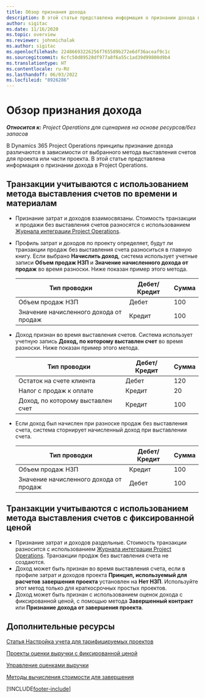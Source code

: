 ```yaml
---
title: Обзор признания дохода
description: В этой статье представлена информация о признании дохода в Project Operations.
author: sigitac
ms.date: 11/16/2020
ms.topic: overview
ms.reviewer: johnmichalak
ms.author: sigitac
ms.openlocfilehash: 22486693226256f765589b272e6df36aceaf9c1c
ms.sourcegitcommit: 6cfc50d89528df977a8f6a55c1ad39d99800d9b4
ms.translationtype: HT
ms.contentlocale: ru-RU
ms.lasthandoff: 06/03/2022
ms.locfileid: "8926286"
---
```

# <a name="revenue-recognition-overview"></a>Обзор признания дохода

_**Относится к:** Project Operations для сценариев на основе ресурсов/без запасов_

В Dynamics 365 Project Operations принципы признание дохода различаются в зависимости от выбранного метода выставления счетов для проекта или части проекта. В этой статье представлена информация о признании дохода в Project Operations.

## <a name="transactions-accounted-using-time-and-material-billing-method"></a>Транзакции учитываются с использованием метода выставления счетов по времени и материалам

- Признание затрат и доходов взаимосвязаны. Стоимость транзакции и продажи без выставления счетов разносятся с использованием [Журнала интеграции Project Operations](../project-accounting/project-operations-integration-journal.md).
- Профиль затрат и доходов по проекту определяет, будут ли транзакции продаж без выставления счета разноситься в главную книгу. Если выбрано **Начислить доход**, система использует учетные записи **Объем продаж НЗП** и **Значение начисленного дохода от продаж** во время разноски. Ниже показан пример этого метода.  

  | Тип проводки | Дебет/Кредит | Сумма |
  | --- | --- | --- |
  | Объем продаж НЗП | Дебет | 100 |
  | Значение начисленного дохода от продаж | Кредит | 100 |

- Доход признан во время выставления счетов. Система использует учетную запись **Доход, по которому выставлен счет** во время разноски. Ниже показан пример этого метода.  

  | Тип проводки | Дебет/Кредит | Сумма |
  | --- | --- | --- |
  | Остаток на счете клиента | Дебет | 120 |
  | Налог с продаж к оплате | Кредит | 20 |
  | Доход, по которому выставлен счет | Кредит | 100 |

- Если доход был начислен при разноске продаж без выставления счета, система сторнирует начисленный доход при выставлении счета.

  | Тип проводки | Дебет/Кредит | Сумма |
  | --- | --- | --- |
  | Объем продаж НЗП | Кредит | 100 |
  | Значение начисленного дохода от продаж | Дебет | 100 |

## <a name="transactions-accounted-using-the-fixed-price-billing-method"></a>Транзакции учитываются с использованием метода выставления счетов с фиксированной ценой

- Признание затрат и доходов раздельные. Стоимость транзакции разносится с использованием [Журнала интеграции Project Operations](../project-accounting/project-operations-integration-journal.md). Транзакции продаж без выставления счета не создаются.
- Доход может быть признан во время выставления счета, если в профиле затрат и доходов проекта **Принцип, используемый для расчетов завершения проекта** установлен на **Нет НЗП**. Используйте этот метод только для краткосрочных простых проектов.
- Доход может быть признан с использованием оценок дохода с фиксированной ценой, с помощью метода **Завершенный контракт** или **Признание дохода от завершения проекта**.

## <a name="additional-resources"></a>Дополнительные ресурсы
[Статья Настройка учета для тарифицируемых проектов](../project-accounting/configure-accounting-billable-projects.md)

[Проекты оценки выручки с фиксированной ценой](rev-rec-percentage-completion-method.md)

[Управление оценками выручки](rev-rec-completed-contract-method.md)

[Методы вычисления стоимости для завершения](cost-complete-methods.md)


[!INCLUDE[footer-include](../includes/footer-banner.md)]
